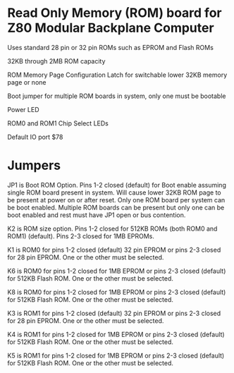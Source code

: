 # Read Only Memory (ROM) board for Z80 Modular Backplane Computer

Uses standard 28 pin or 32 pin ROMs such as EPROM and Flash ROMs

32KB through 2MB ROM capacity

ROM Memory Page Configuration Latch for switchable lower 32KB memory page or none

Boot jumper for multiple ROM boards in system, only one must be bootable

Power LED

ROM0 and ROM1 Chip Select LEDs

Default IO port $78

# Jumpers

JP1 is Boot ROM Option.  Pins 1-2 closed (default) for Boot enable assuming single ROM board present in system.  Will cause lower 32KB ROM page to be present at power on or after reset.  Only one ROM board per system can be boot enabled.  Multiple ROM boards can be present but only one can be boot enabled and rest must have JP1 open or bus contention.

K2 is ROM size option.  Pins 1-2 closed for 512KB ROMs (both ROM0 and ROM1) (default).  Pins 2-3 closed for 1MB EPROMs.

K1 is ROM0 for pins 1-2 closed (default) 32 pin EPROM or pins 2-3 closed for 28 pin EPROM. One or the other must be selected.

K6 is ROM0 for pins 1-2 closed for 1MB EPROM or pins 2-3 closed (default) for 512KB Flash ROM. One or the other must be selected.

K8 is ROM0 for pins 1-2 closed for 1MB EPROM or pins 2-3 closed (default) for 512KB Flash ROM. One or the other must be selected.

K3 is ROM1 for pins 1-2 closed (default) 32 pin EPROM or pins 2-3 closed for 28 pin EPROM. One or the other must be selected.

K4 is ROM1 for pins 1-2 closed for 1MB EPROM or pins 2-3 closed (default) for 512KB Flash ROM. One or the other must be selected.

K5 is ROM1 for pins 1-2 closed for 1MB EPROM or pins 2-3 closed (default) for 512KB Flash ROM. One or the other must be selected.
